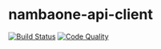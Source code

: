 # nambaone-api-client

[![Build Status](https://travis-ci.org/erjanmx/nambaone-api-client.svg?branch=master)](https://travis-ci.org/erjanmx/nambaone-api-client) [![Code Quality](https://img.shields.io/scrutinizer/g/erjanmx/nambaone-api-client/master.svg?style=flat-square)](https://scrutinizer-ci.com/g/erjanmx/nambaone-api-client/?b=master)
